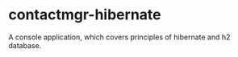 # contactmgr-hibernate

A console application, which covers principles of hibernate and h2 database.
